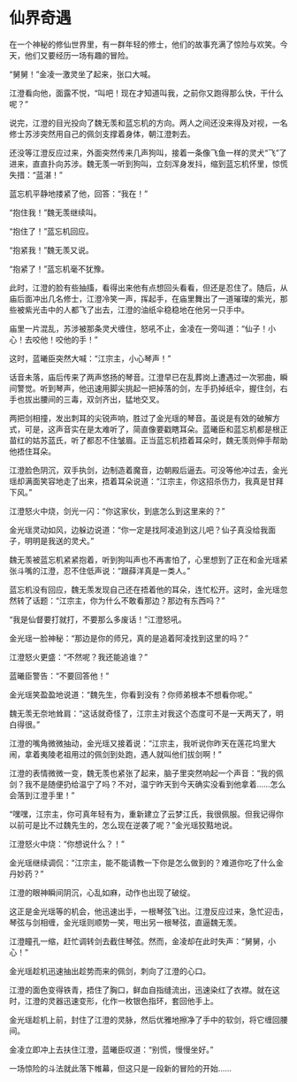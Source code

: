 # 仙界奇遇

在一个神秘的修仙世界里，有一群年轻的修士，他们的故事充满了惊险与欢笑。今天，他们又要经历一场有趣的冒险。

“舅舅！”金凌一激灵坐了起来，张口大喊。

江澄看向他，面露不悦，“叫吧！现在才知道叫我，之前你又跑得那么快，干什么呢？”

说完，江澄的目光投向了魏无羡和蓝忘机的方向。两人之间还没来得及对视，一名修士苏涉突然用自己的佩剑支撑着身体，朝江澄刺去。

还没等江澄反应过来，外面突然传来几声狗叫，接着一条像飞鱼一样的灵犬“飞”了进来，直直扑向苏涉。魏无羡一听到狗叫，立刻浑身发抖，缩到蓝忘机怀里，惊慌失措：“蓝湛！”

蓝忘机平静地搂紧了他，回答：“我在！”

“抱住我！”魏无羡继续叫。

“抱住了！”蓝忘机回应。

“抱紧我！”魏无羡又说。

“抱紧了！”蓝忘机毫不犹豫。

此时，江澄的脸有些抽搐，看得出来他有点想回头看看，但还是忍住了。随后，从庙后面冲出几名修士，江澄冷笑一声，挥起手，在庙里舞出了一道璀璨的紫光，那些被紫光击中的人都飞了出去，江澄的油纸伞稳稳地在他另一只手中。

庙里一片混乱，苏涉被那条灵犬缠住，怒吼不止，金凌在一旁叫道：“仙子！小心！去咬他！咬他的手！”

这时，蓝曦臣突然大喊：“江宗主，小心琴声！”

话音未落，庙后传来了两声悠扬的琴音。江澄早已在乱葬岗上遭遇过一次邪曲，瞬间警觉。听到琴声，他迅速用脚尖挑起一把掉落的剑，左手扔掉纸伞，握住剑，右手也拔出腰间的三毒，双剑齐出，猛地交叉。

两把剑相撞，发出刺耳的尖锐声响，胜过了金光瑶的琴音。虽说是有效的破解方式，可是，这声音实在是太难听了，简直像要戳瞎耳朵。蓝曦臣和蓝忘机都是根正苗红的姑苏蓝氏，听了都忍不住皱眉。正当蓝忘机捂着耳朵时，魏无羡则伸手帮助他捂住耳朵。

江澄脸色阴沉，双手执剑，边制造着魔音，边朝殿后逼去。可没等他冲过去，金光瑶却满面笑容地走了出来，捂着耳朵说道：“江宗主，你这招杀伤力，我真是甘拜下风。”

江澄怒火中烧，剑光一闪：“你这家伙，到底怎么到这里来的？”

金光瑶灵动如风，边躲边说道：“你一定是找阿凌追到这儿吧？仙子真没给我面子，明明是我送的灵犬。”

魏无羡被蓝忘机紧紧抱着，听到狗叫声也不再害怕了，心里想到了正在和金光瑶紧张斗嘴的江澄，忍不住低声说：“跟薛洋真是一类人。”

蓝忘机没有回应，魏无羡发现自己还在捂着他的耳朵，连忙松开。这时，金光瑶忽然转了话题：“江宗主，你为什么不敢看那边？那边有东西吗？”

“我是仙督要打就打，不要那么多废话！”江澄怒吼。

金光瑶一脸神秘：“那边是你的师兄，真的是追着阿凌找到这里的吗？”

江澄怒火更盛：“不然呢？我还能追谁？”

蓝曦臣警告：“不要回答他！”

金光瑶笑盈盈地说道：“魏先生，你看到没有？你师弟根本不想看你呢。”

魏无羡无奈地耸肩：“这话就奇怪了，江宗主对我这个态度可不是一天两天了，明白得很。”

江澄的嘴角微微抽动，金光瑶又接着说：“江宗主，我听说你昨天在莲花坞里大闹，拿着夷陵老祖用过的佩剑到处跑，遇人就叫他们拔剑啊！”

江澄的表情微微一变，魏无羡也紧张了起来，脑子里突然响起一个声音：“我的佩剑？我不是随便扔给温宁了吗？不对，温宁昨天到今天确实没看到他拿着……怎么会落到江澄手里！”

“嘿嘿，江宗主，你可真年轻有为，重新建立了云梦江氏，我很佩服。但我记得你以前可是比不过魏先生的，怎么现在逆袭了呢？”金光瑶狡黠地说。

江澄怒火中烧：“你想说什么？！”

金光瑶继续调侃：“江宗主，能不能请教一下你是怎么做到的？难道你吃了什么金丹妙药？”

江澄的眼神瞬间阴沉，心乱如麻，动作也出现了破绽。

这正是金光瑶等的机会，他迅速出手，一根琴弦飞出。江澄反应过来，急忙迎击，琴弦与剑相缠，金光瑶则顺势一笑，甩出另一根琴弦，直逼魏无羡。

江澄瞳孔一缩，赶忙调转剑去截住琴弦。然而，金凌却在此时失声：“舅舅，小心！”

金光瑶趁机迅速抽出趁势而来的佩剑，刺向了江澄的心口。

江澄的面色变得铁青，捂住了胸口，鲜血自指缝流出，迅速染红了衣襟。就在这时，江澄的灵器迅速变形，化作一枚银色指环，套回他手上。

金光瑶趁机上前，封住了江澄的灵脉，然后优雅地擦净了手中的软剑，将它缠回腰间。

金凌立即冲上去扶住江澄，蓝曦臣叹道：“别慌，慢慢坐好。” 

一场惊险的斗法就此落下帷幕，但这只是一段新的冒险的开始……